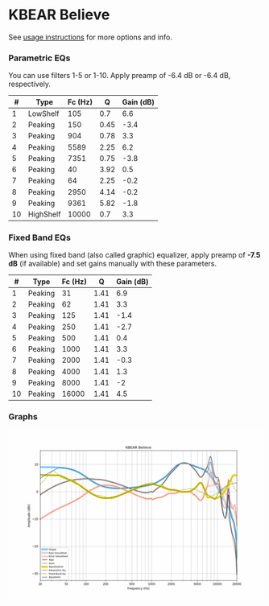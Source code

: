 # KBEAR Believe
See [usage instructions](https://github.com/jaakkopasanen/AutoEq#usage) for more options and info.

### Parametric EQs
You can use filters 1-5 or 1-10. Apply preamp of -6.4 dB or -6.4 dB, respectively.

|   # | Type      |   Fc (Hz) |    Q |   Gain (dB) |
|-----|-----------|-----------|------|-------------|
|   1 | LowShelf  |       105 | 0.7  |         6.6 |
|   2 | Peaking   |       150 | 0.45 |        -3.4 |
|   3 | Peaking   |       904 | 0.78 |         3.3 |
|   4 | Peaking   |      5589 | 2.25 |         6.2 |
|   5 | Peaking   |      7351 | 0.75 |        -3.8 |
|   6 | Peaking   |        40 | 3.92 |         0.5 |
|   7 | Peaking   |        64 | 2.25 |        -0.2 |
|   8 | Peaking   |      2950 | 4.14 |        -0.2 |
|   9 | Peaking   |      9361 | 5.82 |        -1.8 |
|  10 | HighShelf |     10000 | 0.7  |         3.3 |

### Fixed Band EQs
When using fixed band (also called graphic) equalizer, apply preamp of **-7.5 dB** (if available) and set gains manually with these parameters.

|   # | Type    |   Fc (Hz) |    Q |   Gain (dB) |
|-----|---------|-----------|------|-------------|
|   1 | Peaking |        31 | 1.41 |         6.9 |
|   2 | Peaking |        62 | 1.41 |         3.3 |
|   3 | Peaking |       125 | 1.41 |        -1.4 |
|   4 | Peaking |       250 | 1.41 |        -2.7 |
|   5 | Peaking |       500 | 1.41 |         0.4 |
|   6 | Peaking |      1000 | 1.41 |         3.3 |
|   7 | Peaking |      2000 | 1.41 |        -0.3 |
|   8 | Peaking |      4000 | 1.41 |         1.3 |
|   9 | Peaking |      8000 | 1.41 |        -2   |
|  10 | Peaking |     16000 | 1.41 |         4.5 |

### Graphs
![](./KBEAR%20Believe.png)
